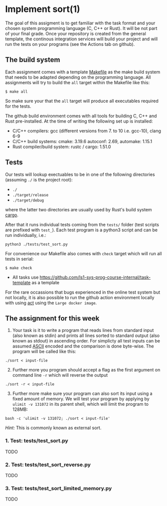 # Implement sort(1)

The goal of this assigment is to get familiar with the task format and
your chosen system programming language (C, C++ or Rust). 
It will be not part of your final grade.
Once your repository is created from the general template,
the continous integration services will build your project and will run
the tests on your programs (see the Actions tab on github).

## The build system

Each assignment comes with a template [Makefile](Makefile) as the make build system that
needs to be adapted depending on the programming language.
All assignments will try to build the `all` target within the Makefile like this:

```console
$ make all
```

So make sure your that the `all` target will produce all executables required for the
tests. 

The github build environment comes with all tools for building C, C++ and Rust pre-installed.
At the time of writing the following set up is installed:

- C/C++ compilers: gcc (different versions from 7. to 10 i.e. gcc-10), clang 6-9
- C/C++ build systems: cmake: 3.19.6 autoconf: 2.69, automake: 1.15.1
- Rust compiler/build system: rustc / cargo: 1.51.0

## Tests

Our tests will lookup exectuables to be in one of the following directories (assuming `./` is the project root):

- `./`
- `./target/release`
- `./target/debug`

where the latter two directories are usually used by Rust's build system
[cargo](https://doc.rust-lang.org/cargo/index.html).

After that it runs individual tests coming from the `tests/` folder (test
scripts are prefixed with `test_`).
Each test program is a python3 script and can be run individually, i.e.:

```console
python3 ./tests/test_sort.py
```

For convenience our Makefile also comes with `check` target which will run all tests in serial:

```console
$ make check
```

- All tasks use https://github.com/ls1-sys-prog-course-internal/task-template as a template

For the rare occassions that bugs experienced in the online test system but not
locally, it is also possible to run the github action environment locally with
using [act](https://github.com/nektos/act) using the `Large docker image`.


## The assignment for this week

1. Your task is it to write a program that reads lines from standard input (also known as stdin)
and prints all lines sorted to standard output (also known as stdout) in ascending order.
For simplicty all test inputs can be assumed
[ASCII](https://en.wikipedia.org/wiki/ASCII) encoded and the comparison is done
byte-wise. The program will be called like this:

``` console
./sort < input-file
```

2. Further more you program should accept a flag as the first argument on command line `-r` which
will reverse the output

``` console
./sort -r < input-file
```

3. Further more make sure your program can also sort its input using a fixed amount of memory.
We will test your program by applying by `ulimit -v 131072` in its parent shell,
which will limit the program to 128MB:

``` console
bash -c 'ulimit -v 131072; ./sort < input-file'
```

*Hint:* This is commonly known as external sort.

### 1. Test: tests/test_sort.py

TODO

### 2. Test: tests/test_sort_reverse.py

TODO

### 3. Test: tests/test_sort_limited_memory.py

TODO
